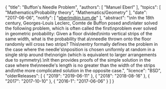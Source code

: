 {
    "title": "Buffon's Needle Problem",
    "authors": [
        "Manuel Eberl"
    ],
    "topics": [
        "Mathematics/Probability theory",
        "Mathematics/Geometry"
    ],
    "date": "2017-06-06",
    "notify": [
        "eberlm@in.tum.de"
    ],
    "abstract": "\nIn the 18th century, Georges-Louis Leclerc, Comte de Buffon posed and\nlater solved the following problem, which is often called the first\nproblem ever solved in geometric probability: Given a floor divided\ninto vertical strips of the same width, what is the probability that a\nneedle thrown onto the floor randomly will cross two strips?  This\nentry formally defines the problem in the case where the needle's\nposition is chosen uniformly at random in a single strip around the\norigin (which is equivalent to larger arrangements due to symmetry).\nIt then provides proofs of the simple solution in the case where the\nneedle's length is no greater than the width of the strips and\nthe more complicated solution in the opposite case.",
    "licence": "BSD",
    "olderReleases": [
        {
            "2019": "2019-06-11"
        },
        {
            "2018": "2018-08-16"
        },
        {
            "2017": "2017-10-10"
        },
        {
            "2016-1": "2017-06-06"
        }
    ]
}